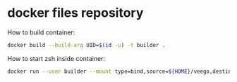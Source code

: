 # docker files repository

How to build container:
``` sh
docker build --build-arg UID=$(id -u) -t builder .
```

How to start zsh inside container:
``` sh
docker run --user builder --mount type=bind,source=${HOME}/veego,destination=/home/builder/veego -it --name builder-container builder /usr/bin/zsh
```
